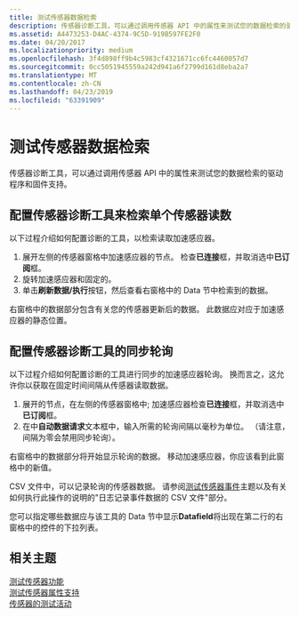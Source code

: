 ```yaml
---
title: 测试传感器数据检索
description: 传感器诊断工具，可以通过调用传感器 API 中的属性来测试您的数据检索的驱动程序和固件支持。
ms.assetid: A4473253-D4AC-4374-9C5D-919B597FE2F0
ms.date: 04/20/2017
ms.localizationpriority: medium
ms.openlocfilehash: 3f4d898ff9b4c5983cf4321671cc6fc4460057d7
ms.sourcegitcommit: 0cc5051945559a242d941a6f2799d161d8eba2a7
ms.translationtype: MT
ms.contentlocale: zh-CN
ms.lasthandoff: 04/23/2019
ms.locfileid: "63391909"
---
```

# <a name="testing-sensor-data-retrieval"></a>测试传感器数据检索


传感器诊断工具，可以通过调用传感器 API 中的属性来测试您的数据检索的驱动程序和固件支持。
 

## <a name="configuring-the-sensor-diagnostic-tool-to-retrieve-a-single-sensor-reading"></a>配置传感器诊断工具来检索单个传感器读数


以下过程介绍如何配置诊断的工具，以检索读取加速感应器。

1.  展开左侧的传感器窗格中加速感应器的节点。 检查**已连接**框，并取消选中**已订阅**框。
2.  旋转加速感应器和固定的。
3.  单击**刷新数据/执行**按钮，然后查看右窗格中的 Data 节中检索到的数据。

右窗格中的数据部分包含有关您的传感器更新后的数据。 此数据应对应于加速感应器的静态位置。

## <a name="configuring-the-sensor-diagnostic-tool-for-synchronous-polling"></a>配置传感器诊断工具的同步轮询


以下过程介绍如何配置诊断的工具进行同步的加速感应器轮询。 换而言之，这允许你以获取在固定时间间隔从传感器读取数据。

1.  展开的节点，在左侧的传感器窗格中; 加速感应器检查**已连接**框，并取消选中**已订阅**框。
2.  在中**自动数据请求**文本框中，输入所需的轮询间隔以毫秒为单位。 （请注意，间隔为零会禁用同步轮询）。

右窗格中的数据部分将开始显示轮询的数据。 移动加速感应器，你应该看到此窗格中的新值。

CSV 文件中，可以记录轮询的传感器数据。 请参阅[测试传感器事件](testing-sensor-events.md)主题以及有关如何执行此操作的说明的"日志记录事件数据的 CSV 文件"部分。

您可以指定哪些数据应与该工具的 Data 节中显示**Datafield**将出现在第二行的右窗格中的控件的下拉列表。

## <a name="related-topics"></a>相关主题
[测试传感器功能](testing-sensor-functionality.md)  
[测试传感器属性支持](testing-and-logging-sensor-data.md)  
[传感器的测试活动](testing-sensor-events.md)  



